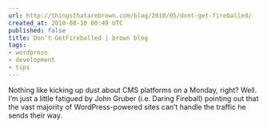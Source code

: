 ```yaml
---
url: http://thingsthatarebrown.com/blog/2010/05/dont-get-fireballed/
created_at: 2010-08-10 00:49 UTC
published: false
title: Don’t GetFireballed | brown blog
tags:
- wordpress
- development
- tips
---
```


Nothing like kicking up dust about CMS platforms on a Monday, right? Well. I’m just a little fatigued by John Gruber (i.e. Daring Fireball) pointing out that the vast majority of WordPress-powered sites can’t handle the traffic he sends their way.
